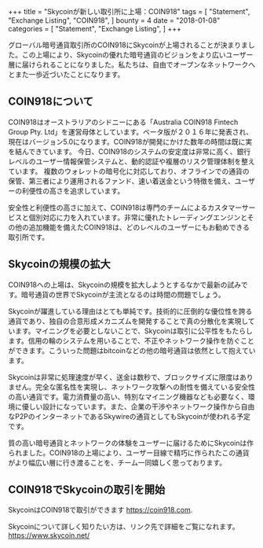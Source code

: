 +++
title = "Skycoinが新しい取引所に上場：COIN918"
tags = [
    "Statement",
    "Exchange Listing",
    "COIN918",
]
bounty = 4
date = "2018-01-08"
categories = [
    "Statement",
    "Exchange Listing",
]
+++

グローバル暗号通貨取引所のCOIN918にSkycoinが上場されることが決まりました。この上場により、Skycoinの優れた暗号通貨のビジョンをより広いユーザー層に届けられることになりました。私たちは、自由でオープンなネットワークへとまた一歩近づいたことになります。

## COIN918について

COIN918はオーストラリアのシドニーにある「Australia COIN918 Fintech Group Pty. Ltd」を運営母体としています。ベータ版が２０１６年に発表され、現在はバージョン5.0になります。COIN918が開発にかけた数年の時間は既に実を結んできています。 今日、COIN918のシステムの安定度は非常に高く、銀行レベルのユーザー情報保管システムと、動的認証や複層のリスク管理体制を整えています。 複数のウォレットの暗号化に対応しており、オフラインでの通貨の保管、第三者により運用されるファンド、速い着送金という特徴を備え、ユーザーの利便性の高さを追求しています。 

安全性と利便性の高さに加えて、COIN918は専門のチームによるカスタマーサービスと個別対応に力を入れています。非常に優れたトレーディングエンジンとその他の追加機能を備えたCOIN918は、どのレベルのユーザーにもお勧めできる取引所です。

## Skycoinの規模の拡大

COIN918への上場は、Skycoinの規模を拡大しようとするなかで最新の試みです。暗号通貨の世界でSkycoinが主流となるのは時間の問題でしょう。

Skycoinが躍進している理由はとても単純です。技術的に圧倒的な優位性を誇る通貨であり、独自の合意形成メカニズムを開発することで真の分散化を実現しています。マイニングを必要としないことで、Skycoinは取引に公平性をもたらします。信用の輪のシステムを用いることで、不正やネットワーク操作を防ぐことができます。こういった問題はbitcoinなどの他の暗号通貨は依然として抱えています。

Skycoinは非常に処理速度が早く、送金は数秒で、ブロックサイズに限度はありません。完全な匿名性を実現し、ネットワーク攻撃への耐性を備えている安全性の高い通貨です。電力消費量の高い、特別なマイニング機器なども必要なく、環境に優しい設計になっています。また、企業の干渉やネットワーク操作から自由なP2PのインターネットであるSkywireの通貨としてもSkycoinが使われる予定です。 

質の高い暗号通貨とネットワークの体験をユーザーに届けるためにSkycoinは作られました。COIN918の上場により、ユーザー目線で精巧に作られたこの通貨がより幅広い層に行き渡ることを、チーム一同嬉しく思っております。


## COIN918でSkycoinの取引を開始

SkycoinはCOIN918で取引ができます https://coin918.com.

Skycoinについて詳しく知りたい方は、リンク先で詳細をご覧になれます。 https://www.skycoin.net/ 



